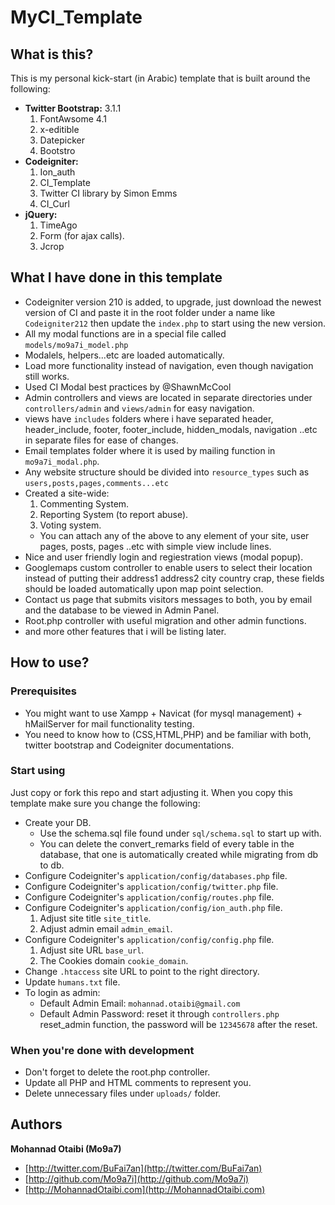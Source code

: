 # MyCI_Template

## What is this?

This is my personal kick-start (in Arabic) template that is built around the following:
* __Twitter Bootstrap:__	3.1.1
	1.	FontAwsome	4.1
	2.	x-editible
	3.	Datepicker
	4.	Bootstro
* __Codeigniter:__
	1.	Ion_auth
	2.	CI_Template
	3.	Twitter CI library by Simon Emms
	4.	CI_Curl
* __jQuery:__
	1.	TimeAgo
	2.	Form (for ajax calls).
	3.	Jcrop




## What I have done in this template
*	Codeigniter version 210 is added, to upgrade, just download the newest version of CI and paste it in the root folder under a name like `Codeigniter212` then update the `index.php` to start using the new version.
*	All my modal functions are in a special file called `models/mo9a7i_model.php`
*	Modalels, helpers...etc are loaded automatically.
*	Load more functionality instead of navigation, even though navigation still works.
*	Used CI Modal best practices by @ShawnMcCool
*	Admin controllers and views are located in separate directories under `controllers/admin` and `views/admin` for easy navigation.
*	views have `includes` folders where i have separated header, header_include, footer, footer_include, hidden_modals, navigation ..etc in separate files for ease of changes.
*	Email templates folder where it is used by mailing function in `mo9a7i_modal.php`.
*	Any website structure should be divided into `resource_types` such as `users,posts,pages,comments...etc`
*	Created a site-wide:
	1.	Commenting System.
	2.	Reporting System (to report abuse).
	3.	Voting system.
	*	You can attach any of the above to any element of your site, user pages, posts, pages ..etc with simple view include lines.
*	Nice and user friendly login and regiestration views (modal popup).
*	Googlemaps custom controller to enable users to select their location instead of putting their address1 address2 city country crap, these fields should be loaded automatically upon map point selection.
*	Contact us page that submits visitors messages to both, you by email and the database to be viewed in Admin Panel.
*	Root.php controller with useful migration and other admin functions.
*	and more other features that i will be listing later.




## How to use?

### Prerequisites
*	You might want to use Xampp + Navicat (for mysql management) + hMailServer for mail functionality testing.
*	You need to know how to (CSS,HTML,PHP) and be familiar with both, twitter bootstrap and Codeigniter documentations.
	
### Start using
Just copy or fork this repo and start adjusting it.
When you copy this template make sure you change the following:
*	Create your DB.
	*	Use the schema.sql file found under `sql/schema.sql` to start up with.
	*	You can delete the convert_remarks field of every table in the database, that one is automatically created while migrating from db to db.
*	Configure Codeigniter's `application/config/databases.php` file.
*	Configure Codeigniter's `application/config/twitter.php` file.
*	Configure Codeigniter's `application/config/routes.php` file.
*	Configure Codeigniter's `application/config/ion_auth.php` file.
	1.	Adjust site title `site_title`.
	2.	Adjust admin email `admin_email`.
*	Configure Codeigniter's `application/config/config.php` file.
	1.	Adjust site URL `base_url`.
	2.	The Cookies domain `cookie_domain`.
* 	Change `.htaccess` site URL to point to the right directory.
* 	Update `humans.txt` file.
* 	To login as admin:
	*	Default Admin Email: `mohannad.otaibi@gmail.com`
	* 	Default Admin Password: reset it through `controllers.php` reset_admin function, the password will be `12345678` after the reset.

### When you're done with development
*	Don't forget to delete the root.php controller.
*	Update all PHP and HTML comments to represent you.
*	Delete unnecessary files under `uploads/` folder.


## Authors

**Mohannad Otaibi (Mo9a7)**
+ [http://twitter.com/BuFai7an](http://twitter.com/BuFai7an)
+ [http://github.com/Mo9a7i](http://github.com/Mo9a7i)
+ [http://MohannadOtaibi.com](http://MohannadOtaibi.com)
